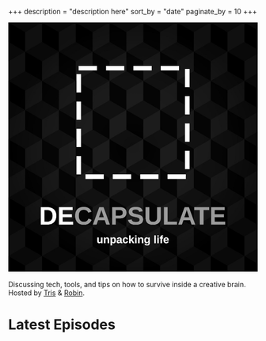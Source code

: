+++
description = "description here"
sort_by = "date"
paginate_by = 10
+++


<img src="/logo.jpg" />

Discussing tech, tools, and tips on how to survive inside a creative brain. Hosted by [Tris](/about#tris) & [Robin](/about#robin).

  </div>
  </div>

# Latest Episodes
